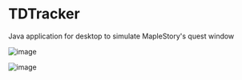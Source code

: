 # TDTracker
Java application for desktop to simulate MapleStory's quest window

![image](https://github.com/Coderman556/TDTracker/assets/109527732/880e0c37-1953-4c8b-bff1-382737abc847)

![image](https://github.com/Coderman556/TDTracker/assets/109527732/bac1cbf5-9fb7-4784-a8bd-13c99aff9aee)
